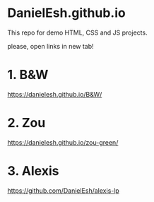 # DanielEsh.github.io
This repo for demo HTML, CSS and JS projects.

please, open links in new tab!
# 1. B&W
https://danielesh.github.io/B&W/
# 2. Zou
https://danielesh.github.io/zou-green/
# 3. Alexis
https://github.com/DanielEsh/alexis-lp
